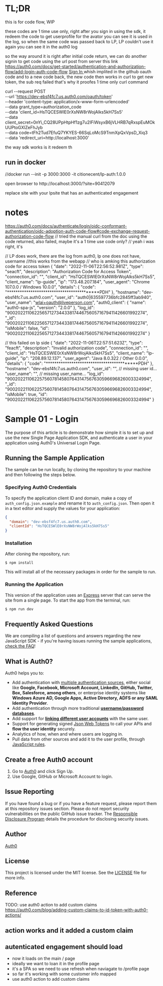 # TL;DR
this is for code flow, WIP

these codes are 1 time use only, right after you sign in using the sdk, it redeem the code to get userprofile for the avator
you can see it is used in the log, so when the same code was passed back to LP, LP couldn't use it
again you can see it in the auth0 log

so the way around it is right after initial code return, we can do another signin to get code using the url post from server
this link
https://auth0.com/docs/get-started/authentication-and-authorization-flow/add-login-auth-code-flow
<a href="https://dev-ebsf4fc7.us.auth0.com/authorize?response_type=code&client_id=HsTQCESWlE0rXsNW8rWojAlks5kH7Ss5&redirect_uri=http://localhost:3000&scope=openid%20profile&state=xyzABC123">
  Sign In
</a>
whish implited in the github oauth code and to a new code back, the new code then works in curl to get new token, the sub req failed that's why it proofes 1 time only
curl command

  curl --request POST \
  --url 'https://dev-ebsf4fc7.us.auth0.com/oauth/token' \
  --header 'content-type: application/x-www-form-urlencoded' \
  --data grant_type=authorization_code \
  --data 'client_id=HsTQCESWlE0rXsNW8rWojAlks5kH7Ss5' \
  --data client_secret=0nYi_CQ28UPpHtpHf1zg7u2IFiWsyxB6jVLHRB7qRxspEuMOkUUPtoGXlZeFhJyb \
  --data code=tFh2Tud7EfuQ7YKYES-66SqLoMcS9TnmXpQxVpsD_Xiq3 \
  --data 'redirect_uri=http://localhost:3000'



the way sdk works is it redeem th

## run in docker
//docker run --init -p 3000:3000 -it citionecent/lp-auth:1.0.0

open browser to
http://localhost:3000/?site=90412079

replace site with your lpsite that has an authenticated engagement




# notes
https://auth0.com/docs/authenticate/login/oidc-conformant-authentication/oidc-adoption-auth-code-flow#code-exchange-request-authorization-code-flow
// tried the manual curl from the doc using the code returned, also failed, maybe it's a 1 time use code only?
// yeah i was right, it's

// LP does work, there are the log from auth0, lp one does not have, username
//this works from the webapp
// who is amking this authorization code for access token
{
  "date": "2022-11-06T22:56:52.981Z",
  "type": "seacft",
  "description": "Authorization Code for Access Token",
  "connection_id": "",
  "client_id": "HsTQCESWlE0rXsNW8rWojAlks5kH7Ss5",
  "client_name": "lp-guide",
  "ip": "173.48.207.184",
  "user_agent": "Chrome 107.0.0 / Windows 10.0.0",
  "details": {
    "code": "******************************************PDH"
  },
  "hostname": "dev-ebsf4fc7.us.auth0.com",
  "user_id": "auth0|635597736bfc2845ff3ab940",
  "user_name": "wlai+oauth@liveperson.com",
  "auth0_client": {
    "name": "auth0-spa-js",
    "version": "2.0.0"
  },
  "log_id": "90020221106225657127344338174467560571679411426601992274",
  "_id": "90020221106225657127344338174467560571679411426601992274",
  "isMobile": false,
  "id": "90020221106225657127344338174467560571679411426601992274"
}

// this failed on lp side
{
  "date": "2022-11-06T22:57:51.623Z",
  "type": "feacft",
  "description": "Invalid authorization code",
  "connection_id": "",
  "client_id": "HsTQCESWlE0rXsNW8rWojAlks5kH7Ss5",
  "client_name": "lp-guide",
  "ip": "208.89.12.137",
  "user_agent": "Java 8.0.322 / Other 0.0.0",
  "details": {
    "code": "******************************************PDH"
  },
  "hostname": "dev-ebsf4fc7.us.auth0.com",
  "user_id": "",    // missing user id...
  "user_name": "",  // missing user_name...
  "log_id": "90020221106225756078145807643147567630596696826003324994",
  "_id": "90020221106225756078145807643147567630596696826003324994",
  "isMobile": true,
  "id": "90020221106225756078145807643147567630596696826003324994"
}
















# Sample 01 - Login

The purpose of this article is to demonstrate how simple it is to set up and use the new Single Page Application SDK, and authenticate a user in your application using Auth0's Universal Login Page.

## Running the Sample Application

The sample can be run locally, by cloning the repository to your machine and then following the steps below.

### Specifying Auth0 Credentials

To specify the application client ID and domain, make a copy of `auth_config.json.example` and rename it to `auth_config.json`. Then open it in a text editor and supply the values for your application:

```json
{
  "domain": "dev-ebsf4fc7.us.auth0.com",
  "clientId": "HsTQCESWlE0rXsNW8rWojAlks5kH7Ss5"
}
```

### Installation

After cloning the repository, run:

```bash
$ npm install
```

This will install all of the necessary packages in order for the sample to run.

### Running the Application

This version of the application uses an [Express](https://expressjs.com) server that can serve the site from a single page. To start the app from the terminal, run:

```bash
$ npm run dev
```

## Frequently Asked Questions

We are compiling a list of questions and answers regarding the new JavaScript SDK - if you're having issues running the sample applications, [check the FAQ](https://github.com/auth0/auth0-spa-js/blob/master/FAQ.md)!

## What is Auth0?

Auth0 helps you to:

- Add authentication with [multiple authentication sources](https://docs.auth0.com/identityproviders), either social like **Google, Facebook, Microsoft Account, LinkedIn, GitHub, Twitter, Box, Salesforce, among others**, or enterprise identity systems like **Windows Azure AD, Google Apps, Active Directory, ADFS or any SAML Identity Provider**.
- Add authentication through more traditional **[username/password databases](https://docs.auth0.com/mysql-connection-tutorial)**.
- Add support for **[linking different user accounts](https://docs.auth0.com/link-accounts)** with the same user.
- Support for generating signed [Json Web Tokens](https://docs.auth0.com/jwt) to call your APIs and **flow the user identity** securely.
- Analytics of how, when and where users are logging in.
- Pull data from other sources and add it to the user profile, through [JavaScript rules](https://docs.auth0.com/rules).

## Create a free Auth0 account

1. Go to [Auth0](https://auth0.com/signup) and click Sign Up.
2. Use Google, GitHub or Microsoft Account to login.

## Issue Reporting

If you have found a bug or if you have a feature request, please report them at this repository issues section. Please do not report security vulnerabilities on the public GitHub issue tracker. The [Responsible Disclosure Program](https://auth0.com/whitehat) details the procedure for disclosing security issues.

## Author

[Auth0](auth0.com)

## License

This project is licensed under the MIT license. See the [LICENSE](LICENSE.txt) file for more info.


## Reference
TODO: use auth0 action to add custom claims
https://auth0.com/blog/adding-custom-claims-to-id-token-with-auth0-actions/

## action works and it added a custom claim

## autenticated engagement should load
- now it loads on the main / page
- ideally we want to loan it in the profile page
- it's a SPA so we need to use refresh when naviagate to /profile page
- so far it's working with some customer info mapped
- use auth0 action to add custom claims